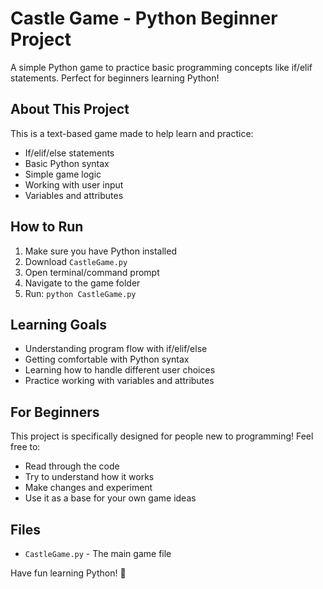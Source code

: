 # Castle Game - Python Beginner Project

A simple Python game to practice basic programming concepts like if/elif statements. Perfect for beginners learning Python!

## About This Project
This is a text-based game made to help learn and practice:
- If/elif/else statements
- Basic Python syntax
- Simple game logic
- Working with user input
- Variables and attributes

## How to Run
1. Make sure you have Python installed
2. Download `CastleGame.py`
3. Open terminal/command prompt
4. Navigate to the game folder
5. Run: `python CastleGame.py`

## Learning Goals
- Understanding program flow with if/elif/else
- Getting comfortable with Python syntax
- Learning how to handle different user choices
- Practice working with variables and attributes

## For Beginners
This project is specifically designed for people new to programming! Feel free to:
- Read through the code
- Try to understand how it works
- Make changes and experiment
- Use it as a base for your own game ideas

## Files
- `CastleGame.py` - The main game file

Have fun learning Python! 🐍